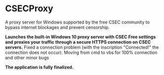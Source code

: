 # CSECProxy
A proxy server for Windows supported by the free CSEC community to bypass internet blockages and prevent censorship.

**Launches the built-in Windows 10 proxy server with CSEC Free settings and proxies your traffic through a secure HTTPS connection on CSEC servers.** 
Fixed a connection problem (with the inscription "Connected!" the connection does not occur). Moving from cmd to vbs for 100% connection and other minor bugs

**The application is fully finalized.**
